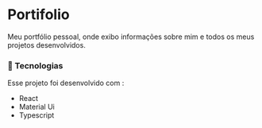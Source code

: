 # Portifolio

Meu portfólio pessoal, onde exibo informações sobre mim e todos os meus projetos desenvolvidos.

### 🚀 Tecnologias

Esse projeto foi desenvolvido com :

* React 
* Material Ui
* Typescript

